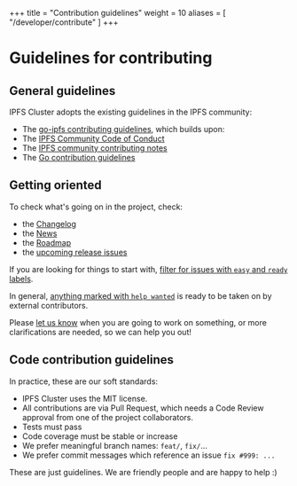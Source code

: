 +++
title = "Contribution guidelines"
weight = 10
aliases = [
    "/developer/contribute"
]
+++


# Guidelines for contributing

## General guidelines

IPFS Cluster adopts the existing guidelines in the IPFS community:

* The [go-ipfs contributing guidelines](https://github.com/ipfs/go-ipfs/blob/master/contribute.md), which builds upon:
* The [IPFS Community Code of Conduct](https://github.com/ipfs/community/blob/master/code-of-conduct.md)
* The [IPFS community contributing notes](https://github.com/ipfs/community/blob/master/contributing.md)
* The [Go contribution guidelines](https://github.com/ipfs/community/blob/master/go-code-guidelines.md)

## Getting oriented

To check what's going on in the project, check:

- the [Changelog](https://github.com/ipfs/ipfs-cluster/blob/master/CHANGELOG.md)
- the [News](/news)
- the [Roadmap](/roadmap)
- the [upcoming release issues](https://github.com/ipfs/ipfs-cluster/issues?q=label%3Arelease)

If you are looking for things to start with, [filter for issues with `easy` and `ready` labels](https://github.com/ipfs/ipfs-cluster/issues?q=is%3Aopen+is%3Aissue+label%3Adifficulty%3Aeasy+label%3Aready).

In general, [anything marked with `help wanted`](https://github.com/ipfs/ipfs-cluster/issues?q=is%3Aopen+is%3Aissue+label%3Aready+label%3A%22help+wanted%22) is ready to be taken on by external contributors.

Please [let us know](/documentation/community/support) when you are going to work on something, or more clarifications are needed, so we can help you out!

## Code contribution guidelines

In practice, these are our soft standards:

* IPFS Cluster uses the MIT license.
* All contributions are via Pull Request, which needs a Code Review approval from one of the project collaborators.
* Tests must pass
* Code coverage must be stable or increase
* We prefer meaningful branch names: `feat/`, `fix/`...
* We prefer commit messages which reference an issue `fix #999: ...`


These are just guidelines. We are friendly people and are happy to help :)
